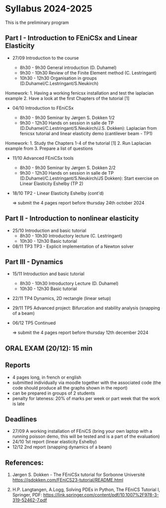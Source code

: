 # Syllabus 2024-2025

This is the preliminary program

## Part I - Introduction to FEniCSx and Linear Elasticity
 * 27/09 Introduction to the course
  
    - 8h30 - 9h30 General introduction (D. Duhamel)
    - 9h30 - 10h30 Review of the Finite Element method (C. Lestringant)
    - 10h30 - 12h30 Organisation in groups (D.Duhamel/C.Lestringant/S.Neukirch)
  
  Homework: 1. Having a working fenicsx installation and test the laplacian example 2. Have a look at the first Chapters of the tutorial [1]    

 * 04/10 Introduction to FEniCSx

    - 8h30 - 9h30 Seminar by Jørgen S. Dokken 1/2
    - 9h30 - 12h30 Hands on session in salle de TP (D.Duhamel/C.Lestringant/S.Neukirch/J.S. Dokken): Laplacian from fenicsx tutorial and linear elasticity demo (cantilever beam - TP1)
    
Homework: 1. Study the Chapters 1-4 of the tutorial [1] 2. Run Laplacian example from 3. Prepare a list of questions

  * 11/10 Advanced FEniCSx tools

    - 8h30 - 9h30 Seminar by Jørgen S. Dokken 2/2
    - 9h30 - 12h30 Hands on session in salle de TP (D.Duhamel/C.Lestringant/S.Neukirch/JS Dokken): Start exercise on Linear Elasticity Eshelby (TP 2)

  * 18/10 TP2 - Linear Elasticity Eshelby (cont'd)

    => submit the 4 pages report before thursday 24th october 2024

## Part II - Introduction to nonlinear elasticity
  * 25/10 Introduction and basic tutorial 
    - 8h30 - 10h30 Introductory lecture (C. Lestringant) 
    - 10h30 - 12h30 Basic tutorial
  * 08/11 TP3 TP3 - Explicit implementation of a Newton solver

## Part III - Dynamics
  * 15/11 Introduction and basic tutorial
    - 8h30 - 10h30 Introductory Lecture (D. Duhamel)
    - 10h30 - 12h30 Basic tutorial
  * 22/11 TP4 Dynamics, 2D rectangle (linear setup)
  * 29/11 TP5 Advanced project: Bifurcation and stability analysis (snapping of a beam)
  * 06/12 TP5 Continued
    
    => submit the 4 pages report before thursday 12th december 2024

## ORAL EXAM (20/12): 15 min

## Reports
* 4 pages long, in french or english
* submitted individually via moodle together with the associated code (the code should produce all the graphs shown in the report)
* can be prepared in groups of 2 students
* penalty for lateness: 20% of marks per week or part week that the work is late

## Deadlines
* 27/09  A working installation of FEniCS (bring your own laptop with a running poisson demo, this will be tested and is a part of the evaluation)
* 24/10  1st report (linear elasticity Eshelby)
* 12/12  2nd report (snapping dynamics of a beam)


## References:
1. Jørgen S. Dokken - The FEniCSx tutorial for Sorbonne Université
https://jsdokken.com/FEniCS23-tutorial/README.html

2. H.P. Langtangen, A.Logg, Solving PDEs in Python, The FEniCS Tutorial I, Springer, PDF: https://link.springer.com/content/pdf/10.1007%2F978-3-319-52462-7.pdf

